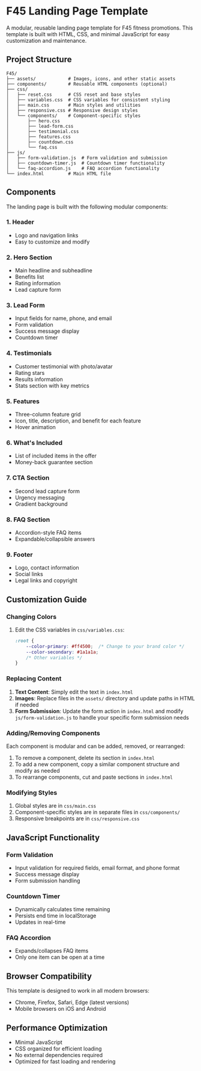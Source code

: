 # F45 Landing Page Template

A modular, reusable landing page template for F45 fitness promotions. This template is built with HTML, CSS, and minimal JavaScript for easy customization and maintenance.

## Project Structure

```
F45/
├── assets/            # Images, icons, and other static assets
├── components/        # Reusable HTML components (optional)
├── css/
│   ├── reset.css      # CSS reset and base styles
│   ├── variables.css  # CSS variables for consistent styling
│   ├── main.css       # Main styles and utilities
│   ├── responsive.css # Responsive design styles
│   └── components/    # Component-specific styles
│       ├── hero.css
│       ├── lead-form.css
│       ├── testimonial.css
│       ├── features.css
│       ├── countdown.css
│       └── faq.css
├── js/
│   ├── form-validation.js  # Form validation and submission
│   ├── countdown-timer.js  # Countdown timer functionality
│   └── faq-accordion.js    # FAQ accordion functionality
└── index.html         # Main HTML file
```

## Components

The landing page is built with the following modular components:

### 1. Header
- Logo and navigation links
- Easy to customize and modify

### 2. Hero Section
- Main headline and subheadline
- Benefits list
- Rating information
- Lead capture form

### 3. Lead Form
- Input fields for name, phone, and email
- Form validation
- Success message display
- Countdown timer

### 4. Testimonials
- Customer testimonial with photo/avatar
- Rating stars
- Results information
- Stats section with key metrics

### 5. Features
- Three-column feature grid
- Icon, title, description, and benefit for each feature
- Hover animation

### 6. What's Included
- List of included items in the offer
- Money-back guarantee section

### 7. CTA Section
- Second lead capture form
- Urgency messaging
- Gradient background

### 8. FAQ Section
- Accordion-style FAQ items
- Expandable/collapsible answers

### 9. Footer
- Logo, contact information
- Social links
- Legal links and copyright

## Customization Guide

### Changing Colors

1. Edit the CSS variables in `css/variables.css`:
   ```css
   :root {
       --color-primary: #ff4500;  /* Change to your brand color */
       --color-secondary: #1a1a1a;
       /* Other variables */
   }
   ```

### Replacing Content

1. **Text Content**: Simply edit the text in `index.html`
2. **Images**: Replace files in the `assets/` directory and update paths in HTML if needed
3. **Form Submission**: Update the form action in `index.html` and modify `js/form-validation.js` to handle your specific form submission needs

### Adding/Removing Components

Each component is modular and can be added, removed, or rearranged:

1. To remove a component, delete its section in `index.html`
2. To add a new component, copy a similar component structure and modify as needed
3. To rearrange components, cut and paste sections in `index.html`

### Modifying Styles

1. Global styles are in `css/main.css`
2. Component-specific styles are in separate files in `css/components/`
3. Responsive breakpoints are in `css/responsive.css`

## JavaScript Functionality

### Form Validation
- Input validation for required fields, email format, and phone format
- Success message display
- Form submission handling

### Countdown Timer
- Dynamically calculates time remaining
- Persists end time in localStorage
- Updates in real-time

### FAQ Accordion
- Expands/collapses FAQ items
- Only one item can be open at a time

## Browser Compatibility

This template is designed to work in all modern browsers:
- Chrome, Firefox, Safari, Edge (latest versions)
- Mobile browsers on iOS and Android

## Performance Optimization

- Minimal JavaScript
- CSS organized for efficient loading
- No external dependencies required
- Optimized for fast loading and rendering
